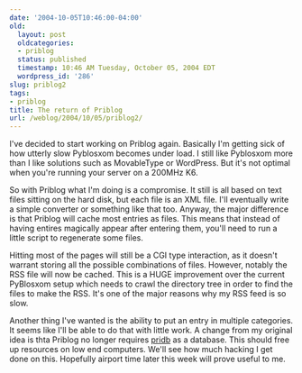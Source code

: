 ```yaml
---
date: '2004-10-05T10:46:00-04:00'
old:
  layout: post
  oldcategories:
  - priblog
  status: published
  timestamp: 10:46 AM Tuesday, October 05, 2004 EDT
  wordpress_id: '286'
slug: priblog2
tags:
- priblog
title: The return of Priblog
url: /weblog/2004/10/05/priblog2/
---
```


I've decided to start working on Priblog again.  Basically I'm getting sick of how utterly slow Pyblosxom becomes under load.  I still like Pyblosxom more than I like solutions such as MovableType or WordPress.  But it's not optimal when you're running your server on a 200MHz K6.




So with Priblog what I'm doing is a compromise.  It still is all based on text files sitting on the hard disk, but each file is an XML file.  I'll eventually write a simple converter or something like that too.  Anyway, the major difference is that Priblog will cache most entries as files.  This means that instead of having entires magically appear after entering them, you'll need to run a little script to regenerate some files.




Hitting most of the pages will still be a CGI type interaction, as it doesn't warrant storing all the possible combinations of files.  However, notably the RSS file will now be cached.  This is a HUGE improvement over the current PyBlosxom setup which needs to crawl the directory tree in order to find the files to make the RSS.  It's one of the major reasons why my RSS feed is so slow.




Another thing I've wanted is the ability to put an entry in multiple categories. It seems like I'll be able to do that with little work.  A change from my original idea is thta Priblog no longer requires [pridb](/weblog/code/pridb) as a database.  This should free up resources on low end computers.  We'll see how much hacking I get done on this. Hopefully airport time later this week will prove useful to me.